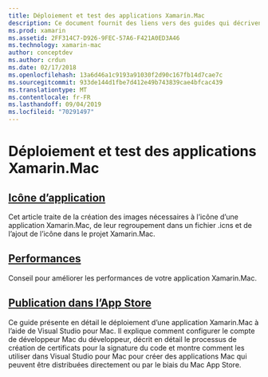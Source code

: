 ```yaml
---
title: Déploiement et test des applications Xamarin.Mac
description: Ce document fournit des liens vers des guides qui décrivent comment déployer et tester des applications Xamarin.Mac. Ces guides abordent les icônes, les performances et la publication d’applications dans l’App Store.
ms.prod: xamarin
ms.assetid: 2FF314C7-D926-9FEC-57A6-F421A0ED3A46
ms.technology: xamarin-mac
author: conceptdev
ms.author: crdun
ms.date: 02/17/2018
ms.openlocfilehash: 13a6d46a1c9193a91030f2d90c167fb14d7cae7c
ms.sourcegitcommit: 933de144d1fbe7d412e49b743839cae4bfcac439
ms.translationtype: MT
ms.contentlocale: fr-FR
ms.lasthandoff: 09/04/2019
ms.locfileid: "70291497"
---
```

# <a name="deploying-and-testing-xamarinmac-apps"></a>Déploiement et test des applications Xamarin.Mac

## <a name="application-iconapp-iconmd"></a>[Icône d’application](app-icon.md)

Cet article traite de la création des images nécessaires à l’icône d’une application Xamarin.Mac, de leur regroupement dans un fichier .icns et de l’ajout de l’icône dans le projet Xamarin.Mac.

## <a name="performanceperformancemd"></a>[Performances](performance.md)

Conseil pour améliorer les performances de votre application Xamarin.Mac.

## <a name="publishing-to-the-app-storepublishing-to-the-app-storeindexmd"></a>[Publication dans l’App Store](publishing-to-the-app-store/index.md)

Ce guide présente en détail le déploiement d’une application Xamarin.Mac à l’aide de Visual Studio pour Mac. Il explique comment configurer le compte de développeur Mac du développeur, décrit en détail le processus de création de certificats pour la signature du code et montre comment les utiliser dans Visual Studio pour Mac pour créer des applications Mac qui peuvent être distribuées directement ou par le biais du Mac App Store.

